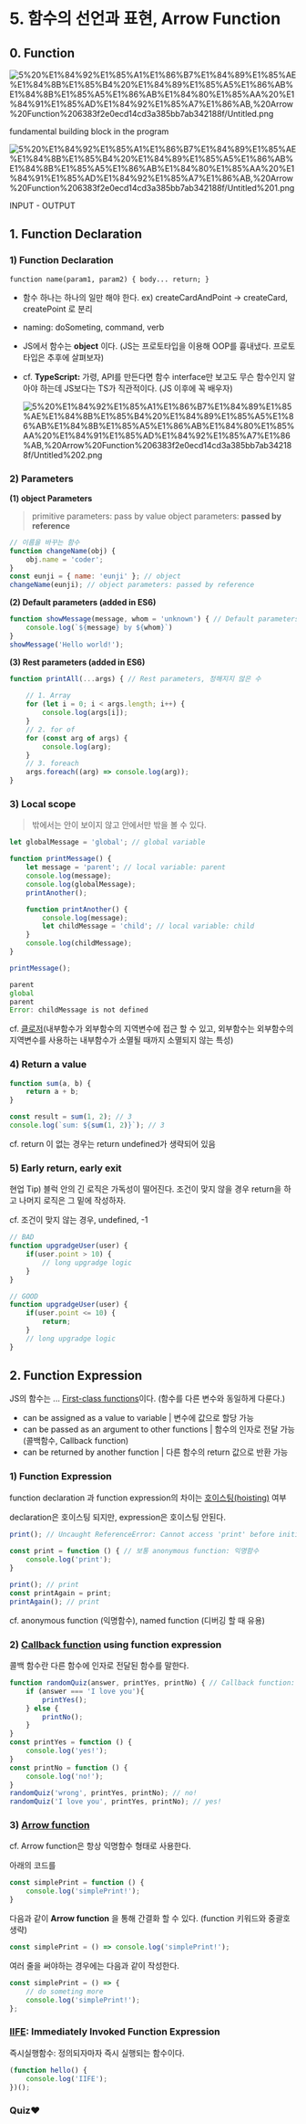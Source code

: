# 5. 함수의 선언과 표현, Arrow Function

## 0. Function

![5%20%E1%84%92%E1%85%A1%E1%86%B7%E1%84%89%E1%85%AE%E1%84%8B%E1%85%B4%20%E1%84%89%E1%85%A5%E1%86%AB%E1%84%8B%E1%85%A5%E1%86%AB%E1%84%80%E1%85%AA%20%E1%84%91%E1%85%AD%E1%84%92%E1%85%A7%E1%86%AB,%20Arrow%20Function%206383f2e0ecd14cd3a385bb7ab342188f/Untitled.png](5%20%E1%84%92%E1%85%A1%E1%86%B7%E1%84%89%E1%85%AE%E1%84%8B%E1%85%B4%20%E1%84%89%E1%85%A5%E1%86%AB%E1%84%8B%E1%85%A5%E1%86%AB%E1%84%80%E1%85%AA%20%E1%84%91%E1%85%AD%E1%84%92%E1%85%A7%E1%86%AB,%20Arrow%20Function%206383f2e0ecd14cd3a385bb7ab342188f/Untitled.png)

fundamental building block in the program

![5%20%E1%84%92%E1%85%A1%E1%86%B7%E1%84%89%E1%85%AE%E1%84%8B%E1%85%B4%20%E1%84%89%E1%85%A5%E1%86%AB%E1%84%8B%E1%85%A5%E1%86%AB%E1%84%80%E1%85%AA%20%E1%84%91%E1%85%AD%E1%84%92%E1%85%A7%E1%86%AB,%20Arrow%20Function%206383f2e0ecd14cd3a385bb7ab342188f/Untitled%201.png](5%20%E1%84%92%E1%85%A1%E1%86%B7%E1%84%89%E1%85%AE%E1%84%8B%E1%85%B4%20%E1%84%89%E1%85%A5%E1%86%AB%E1%84%8B%E1%85%A5%E1%86%AB%E1%84%80%E1%85%AA%20%E1%84%91%E1%85%AD%E1%84%92%E1%85%A7%E1%86%AB,%20Arrow%20Function%206383f2e0ecd14cd3a385bb7ab342188f/Untitled%201.png)

INPUT - OUTPUT

## 1. Function Declaration

### 1) Function Declaration

 `function name(param1, param2) { body... return; }`

- 함수 하나는 하나의 일만 해야 한다. ex) createCardAndPoint → createCard, createPoint 로 분리
- naming: doSometing, command, verb
- JS에서 함수는 **object** 이다. (JS는 프로토타입을 이용해 OOP를 흉내냈다. 프로토타입은 추후에 살펴보자)
- cf. **TypeScript:** 가령, API를 만든다면 함수 interface만 보고도 무슨 함수인지 알아야 하는데 JS보다는 TS가 직관적이다. (JS 이후에 꼭 배우자)

    ![5%20%E1%84%92%E1%85%A1%E1%86%B7%E1%84%89%E1%85%AE%E1%84%8B%E1%85%B4%20%E1%84%89%E1%85%A5%E1%86%AB%E1%84%8B%E1%85%A5%E1%86%AB%E1%84%80%E1%85%AA%20%E1%84%91%E1%85%AD%E1%84%92%E1%85%A7%E1%86%AB,%20Arrow%20Function%206383f2e0ecd14cd3a385bb7ab342188f/Untitled%202.png](5%20%E1%84%92%E1%85%A1%E1%86%B7%E1%84%89%E1%85%AE%E1%84%8B%E1%85%B4%20%E1%84%89%E1%85%A5%E1%86%AB%E1%84%8B%E1%85%A5%E1%86%AB%E1%84%80%E1%85%AA%20%E1%84%91%E1%85%AD%E1%84%92%E1%85%A7%E1%86%AB,%20Arrow%20Function%206383f2e0ecd14cd3a385bb7ab342188f/Untitled%202.png)

### 2) Parameters

**(1) object Parameters**

> primitive parameters: pass by value
object parameters: **passed by reference**

```jsx
// 이름을 바꾸는 함수
function changeName(obj) {
	obj.name = 'coder';
}
const eunji = { name: 'eunji' }; // object
changeName(eunji); // object parameters: passed by reference
```

**(2) Default parameters (added in ES6)**

```jsx
function showMessage(message, whom = 'unknown') { // Default parameters
	console.log(`${message} by ${whom}`)
}
showMessage('Hello world!');
```

**(3) Rest parameters (added in ES6)**

```jsx
function printAll(...args) { // Rest parameters, 정해지지 않은 수
	
	// 1. Array
	for (let i = 0; i < args.length; i++) {
		console.log(args[i]);
	}
	// 2. for of
	for (const arg of args) {
		console.log(arg);
	}
	// 3. foreach
	args.foreach((arg) => console.log(arg));
}
```

### 3) Local scope

> 밖에서는 안이 보이지 않고 안에서만 밖을 볼 수 있다.

```jsx
let globalMessage = 'global'; // global variable

function printMessage() {
	let message = 'parent'; // local variable: parent
	console.log(message);
	console.log(globalMessage); 
	printAnother();

	function printAnother() {
		console.log(message);
		let childMessage = 'child'; // local variable: child
	}
	console.log(childMessage); 
}

printMessage();
```

```jsx
parent
global
parent
Error: childMessage is not defined
```

cf. [클로저](https://opentutorials.org/course/743/6544)(내부함수가 외부함수의 지역변수에 접근 할 수 있고, 외부함수는 외부함수의 지역변수를 사용하는 내부함수가 소멸될 때까지 소멸되지 않는 특성)

### 4) Return a value

```jsx
function sum(a, b) {
	return a + b;
}

const result = sum(1, 2); // 3
console.log(`sum: ${sum(1, 2)}`); // 3
```

cf. return 이 없는 경우는 return undefined가 생략되어 있음

### 5) Early return, early exit

현업 Tip) 블럭 안의 긴 로직은 가독성이 떨어진다. 조건이 맞지 않을 경우 return을 하고 나머지 로직은 그 밑에 작성하자. 

cf. 조건이 맞지 않는 경우, undefined, -1

```jsx
// BAD
function upgradgeUser(user) {
	if(user.point > 10) {
		// long upgradge logic
	}
}

// GOOD
function upgradgeUser(user) {
	if(user.point <= 10) {
		return;
	}
	// long upgradge logic
}
```

## 2. Function Expression

JS의 함수는 ... [First-class functions](https://developer.mozilla.org/ko/docs/Glossary/First-class_Function)이다. (함수를 다른 변수와 동일하게 다룬다.)

- can be assigned as a value to variable | 변수에 값으로 할당 가능
- can be passed as an argument to other functions | 함수의 인자로 전달 가능 (콜백함수, Callback function)
- can be returned by another function | 다른 함수의 return 값으로 반환 가능

### 1) Function Expression

function declaration 과 function expression의 차이는 [호이스팅(hoisting)](https://developer.mozilla.org/ko/docs/Glossary/Hoisting) 여부

declaration은 호이스팅 되지만, expression은 호이스팅 안된다.

```jsx
print(); // Uncaught ReferenceError: Cannot access 'print' before initialization ~
   
const print = function () { // 보통 anonymous function: 익명함수
	console.log('print');
}

print(); // print
const printAgain = print;
printAgain(); // print
```

cf. anonymous function (익명함수), named function (디버깅 할 때 유용)

### 2) [Callback function](https://developer.mozilla.org/ko/docs/Glossary/Callback_function) using function expression

콜백 함수란 다른 함수에 인자로 전달된 함수를 말한다. 

```jsx
function randomQuiz(answer, printYes, printNo) { // Callback function: printYes, printNo
	if (answer === 'I love you'){
		printYes();
	} else {
		printNo();
	}
}
const printYes = function () {
	console.log('yes!');
}
const printNo = function () {
	console.log('no!');
}
randomQuiz('wrong', printYes, printNo); // no!
randomQuiz('I love you', printYes, printNo); // yes!
```

### 3) [Arrow function](https://developer.mozilla.org/ko/docs/Web/JavaScript/Reference/Functions/%EC%95%A0%EB%A1%9C%EC%9A%B0_%ED%8E%91%EC%85%98)

cf. Arrow function은 항상 익명함수 형태로 사용한다. 

아래의 코드를

```jsx
const simplePrint = function () {
	console.log('simplePrint!');
}
```

다음과 같이 **Arrow function** 을 통해 간결화 할 수 있다. (function 키워드와 중괄호 생략)

```jsx
const simplePrint = () => console.log('simplePrint!');
```

여러 줄을 써야하는 경우에는 다음과 같이 작성한다. 

```jsx
const simplePrint = () => {
	// do someting more
	console.log('simplePrint!');
};
```

### [IIFE](https://developer.mozilla.org/ko/docs/Glossary/IIFE): Immediately Invoked Function Expression

즉시실행함수: 정의되자마자 즉시 실행되는 함수이다.

```jsx
(function hello() {
	console.log('IIFE');
})();
```

### Quiz❤